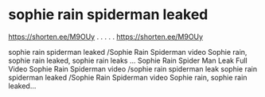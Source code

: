 # sophie rain spiderman leaked
https://shorten.ee/M9OUy
.
.
.
.
. 
 https://shorten.ee/M9OUy

sophie rain spiderman leaked /Sophie Rain Spiderman video Sophie rain, sophie rain leaked, sophie rain leaks ... Sophie Rain Spider Man Leak Full Video Sophie Rain Spiderman video /sophie rain spiderman leak sophie rain spiderman leaked /Sophie Rain Spiderman video Sophie rain, sophie rain leaked...
